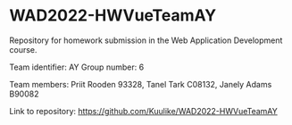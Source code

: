 # WAD2022-HWVueTeamAY
Repository for homework submission in the Web Application Development course.

Team identifier: AY Group number: 6

Team members: Priit Rooden 93328, Tanel Tark C08132, Janely Adams B90082

Link to repository: https://github.com/Kuulike/WAD2022-HWVueTeamAY

